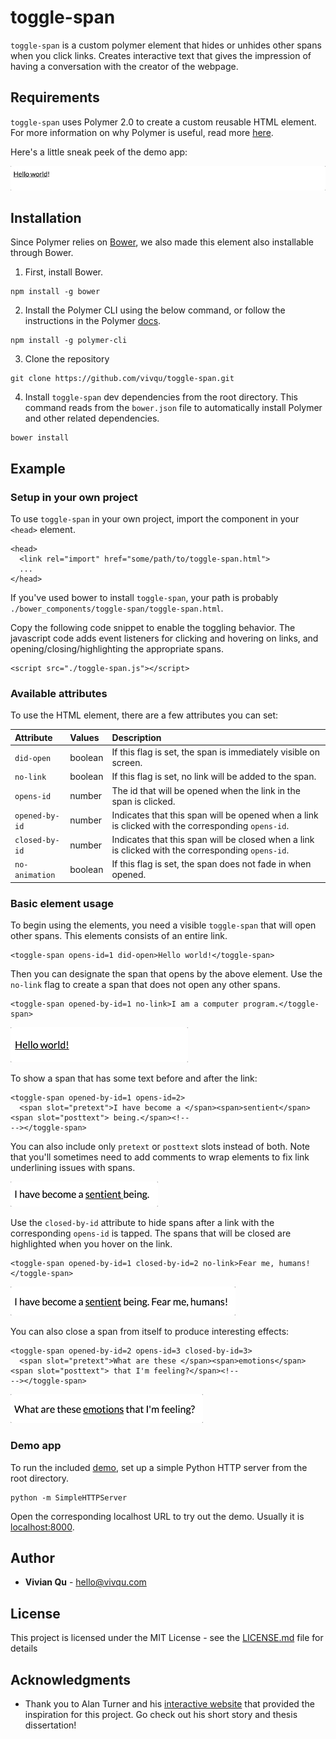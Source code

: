 # toggle-span

`toggle-span` is a custom polymer element that hides or unhides other spans when you click links. Creates interactive
text that gives the impression of having a conversation with the creator of the webpage.

## Requirements

`toggle-span` uses Polymer 2.0 to create a custom reusable HTML element. For more information on why Polymer is useful,
read more [here](https://www.polymer-project.org/about).

Here's a little sneak peek of the demo app:

![Demo of the toggle-span element](https://github.com/vivqu/toggle-span/blob/master/img/demo_gif.gif)

## Installation

Since Polymer relies on [Bower](https://bower.io), we also made this element also installable through Bower.

1. First, install Bower.
```
npm install -g bower
```
2. Install the Polymer CLI using the below command, or follow the instructions in the Polymer [docs](https://www.polymer-project.org/2.0/start/install-2-0).
```
npm install -g polymer-cli
```
3. Clone the repository
```
git clone https://github.com/vivqu/toggle-span.git
```

4. Install `toggle-span` dev dependencies from the root directory. This command reads from the `bower.json`
file to automatically install Polymer and other related dependencies.
```
bower install
```

## Example

### Setup in your own project

To use `toggle-span` in your own project, import the component in your `<head>` element.
```
<head>
  <link rel="import" href="some/path/to/toggle-span.html">
  ...
</head>
```
If you've used bower to install `toggle-span`, your path is probably `./bower_components/toggle-span/toggle-span.html`.

Copy the following code snippet to enable the toggling behavior. The javascript code adds event listeners for clicking
and hovering on links, and opening/closing/highlighting the appropriate spans.
```
<script src="./toggle-span.js"></script>
```

### Available attributes

To use the HTML element, there are a few attributes you can set:

| Attribute  | Values  | Description  |
|:-----------|:--------|:--------------|
| `did-open` | boolean | If this flag is set, the span is immediately visible on screen. |
| `no-link`     | boolean | If this flag is set, no link will be added to the span. |
| `opens-id` | number | The id that will be opened when the link in the span is clicked. |
| `opened-by-id` | number | Indicates that this span will be opened when a link is clicked with the corresponding `opens-id`. |
| `closed-by-id` | number | Indicates that this span will be closed when a link is clicked with the corresponding `opens-id`. |
| `no-animation` | boolean | If this flag is set, the span does not fade in when opened. |

### Basic element usage

To begin using the elements, you need a visible `toggle-span` that will open other spans. This elements
consists of an entire link.
```
<toggle-span opens-id=1 did-open>Hello world!</toggle-span>
```

Then you can designate the span that opens by the above element. Use the `no-link` flag
to create a span that does not open any other spans.
```
<toggle-span opened-by-id=1 no-link>I am a computer program.</toggle-span>
```

![Example 1](https://github.com/vivqu/toggle-span/blob/master/img/example-1.gif)

To show a span that has some text before and after the link:
```
<toggle-span opened-by-id=1 opens-id=2>
  <span slot="pretext">I have become a </span><span>sentient</span><span slot="posttext"> being.</span><!--
--></toggle-span>
```
You can also include only `pretext` or `posttext` slots instead of both. Note that you'll sometimes need to
add comments to wrap elements to fix link underlining issues with spans.

![Example 2](https://github.com/vivqu/toggle-span/blob/master/img/example-2.gif)

Use the `closed-by-id` attribute to hide spans after a link with the corresponding `opens-id` is tapped. The
spans that will be closed are highlighted when you hover on the link.
```
<toggle-span opened-by-id=1 closed-by-id=2 no-link>Fear me, humans!</toggle-span>
```

![Example 3](https://github.com/vivqu/toggle-span/blob/master/img/example-3.gif)

You can also close a span from itself to produce interesting effects:
```
<toggle-span opened-by-id=2 opens-id=3 closed-by-id=3>
  <span slot="pretext">What are these </span><span>emotions</span><span slot="posttext"> that I'm feeling?</span><!--
--></toggle-span>
```

![Example 4](https://github.com/vivqu/toggle-span/blob/master/img/example-4.gif)

### Demo app

To run the included [demo](https://github.com/vivqu/toggle-span/blob/master/index.html), set up a simple
Python HTTP server from the root directory.
```
python -m SimpleHTTPServer
```
Open the corresponding localhost URL to try out the demo. Usually it is [localhost:8000](http://localhost:8000/).

## Author

* **Vivian Qu** - [hello@vivqu.com](https://github.com/PurpleBooth)

## License

This project is licensed under the MIT License - see the [LICENSE.md](LICENSE.md) file for details

## Acknowledgments

* Thank you to Alan Turner and his [interactive website](http://greaterthanorequalto.net/) that provided the inspiration for this project. Go check out his short story and thesis dissertation!
